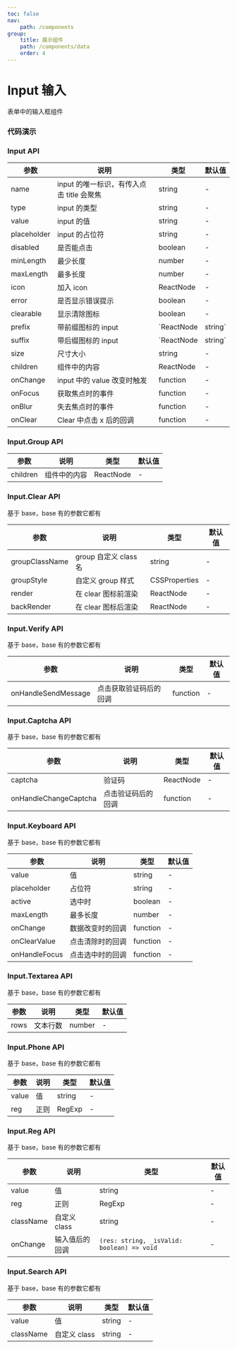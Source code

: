 ```yaml
---
toc: false
nav:
    path: /components
group:
    title: 展示组件
    path: /components/data
    order: 4
---
```


# Input 输入

表单中的输入框组件

### 代码演示

<code src="./demo/index.tsx"></code>

### Input API

| 参数        | 说明                                      | 类型       | 默认值  |
| ----------- | ----------------------------------------- | ---------- | ------- |
| name        | input 的唯一标识，有传入点击 title 会聚焦 | string     | -       |
| type        | input 的类型                              | string     | -       |
| value       | input 的值                                | string     | -       |
| placeholder | input 的占位符                            | string     | -       |
| disabled    | 是否能点击                                | boolean    | -       |
| minLength   | 最少长度                                  | number     | -       |
| maxLength   | 最多长度                                  | number     | -       |
| icon        | 加入 icon                                 | ReactNode  | -       |
| error       | 是否显示错误提示                          | boolean    | -       |
| clearable   | 显示清除图标                              | boolean    | -       |
| prefix      | 带前缀图标的 input                        | `ReactNode | string` | -   |
| suffix      | 带后缀图标的 input                        | `ReactNode | string` | -   |
| size        | 尺寸大小                                  | string     | -       |
| children    | 组件中的内容                              | ReactNode  | -       |
| onChange    | input 中的 value 改变时触发               | function   | -       |
| onFocus     | 获取焦点时的事件                          | function   | -       |
| onBlur      | 失去焦点时的事件                          | function   | -       |
| onClear     | Clear 中点击 x 后的回调                   | function   | -       |

### Input.Group API

| 参数     | 说明         | 类型      | 默认值 |
| -------- | ------------ | --------- | ------ |
| children | 组件中的内容 | ReactNode | -      |

### Input.Clear API

基于 base，base 有的参数它都有

| 参数           | 说明                  | 类型          | 默认值 |
| -------------- | --------------------- | ------------- | ------ |
| groupClassName | group 自定义 class 名 | string        | -      |
| groupStyle     | 自定义 group 样式     | CSSProperties | -      |
| render         | 在 clear 图标前渲染   | ReactNode     | -      |
| backRender     | 在 clear 图标后渲染   | ReactNode     | -      |

### Input.Verify API

基于 base，base 有的参数它都有

| 参数                | 说明                   | 类型     | 默认值 |
| ------------------- | ---------------------- | -------- | ------ |
| onHandleSendMessage | 点击获取验证码后的回调 | function | -      |

### Input.Captcha API

基于 base，base 有的参数它都有

| 参数                  | 说明               | 类型      | 默认值 |
| --------------------- | ------------------ | --------- | ------ |
| captcha               | 验证码             | ReactNode | -      |
| onHandleChangeCaptcha | 点击验证码后的回调 | function  | -      |

### Input.Keyboard API

基于 base，base 有的参数它都有

| 参数          | 说明             | 类型     | 默认值 |
| ------------- | ---------------- | -------- | ------ |
| value         | 值               | string   | -      |
| placeholder   | 占位符           | string   | -      |
| active        | 选中时           | boolean  | -      |
| maxLength     | 最多长度         | number   | -      |
| onChange      | 数据改变时的回调 | function | -      |
| onClearValue  | 点击清除时的回调 | function | -      |
| onHandleFocus | 点击选中时的回调 | function | -      |

### Input.Textarea API

基于 base，base 有的参数它都有

| 参数 | 说明     | 类型   | 默认值 |
| ---- | -------- | ------ | ------ |
| rows | 文本行数 | number | -      |

### Input.Phone API

基于 base，base 有的参数它都有

| 参数  | 说明 | 类型   | 默认值 |
| ----- | ---- | ------ | ------ |
| value | 值   | string | -      |
| reg   | 正则 | RegExp | -      |

### Input.Reg API

基于 base，base 有的参数它都有

| 参数      | 说明           | 类型                                       | 默认值 |
| --------- | -------------- | ------------------------------------------ | ------ |
| value     | 值             | string                                     | -      |
| reg       | 正则           | RegExp                                     | -      |
| className | 自定义 class   | string                                     | -      |
| onChange  | 输入值后的回调 | `(res: string, _isValid: boolean) => void` | -      |

### Input.Search API

基于 base，base 有的参数它都有

| 参数      | 说明         | 类型   | 默认值 |
| --------- | ------------ | ------ | ------ |
| value     | 值           | string | -      |
| className | 自定义 class | string | -      |
